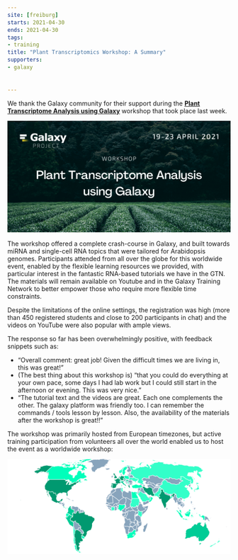 ```yaml
---
site: [freiburg]
starts: 2021-04-30
ends: 2021-04-30
tags:
- training
title: "Plant Transcriptomics Workshop: A Summary"
supporters:
- galaxy


---
```


We thank the Galaxy community for their support during the [__Plant Transcriptome Analysis using Galaxy__](https://docs.google.com/document/d/1Y5MqYmMxFCy7PDImYYuHLhgCKVV7MjoGMr22G2U68Ec/preview) workshop that took place last week. 

![Flyer](/assets/media/plant_workshop/plants_workshop_flyer.png)

The workshop offered a complete crash-course in Galaxy, and built towards miRNA and single-cell RNA topics that were tailored for Arabidopsis genomes. Participants attended from all over the globe for this worldwide event, enabled by the flexible learning resources we provided, with particular interest in the fantastic RNA-based tutorials we have in the GTN. The materials will remain available on Youtube and in the Galaxy Training Network to better empower those who require more flexible time constraints.

Despite the limitations of the online settings, the registration was high (more than 450 registered students and close to 200 participants in chat) and the videos on YouTube were also popular with ample views.

The response so far has been overwhelmingly positive, with feedback snippets such as:

* “Overall comment: great job! Given the difficult times we are living in, this was great!”
* (The best thing about this workshop is) “that you could do everything at your own pace, some days I had lab work but I could still start in the afternoon or evening. This was very nice.”
* “The tutorial text and the videos are great. Each one complements the other. The galaxy platform was friendly too. I can remember the commands / tools lesson by lesson. Also, the availability of the materials after the workshop is great!!”

The workshop was primarily hosted from European timezones, but active training participation from volunteers all over the world enabled us to host the event as a worldwide workshop:

![Participation by country](/assets/media/plant_workshop/worldstats.svg)

